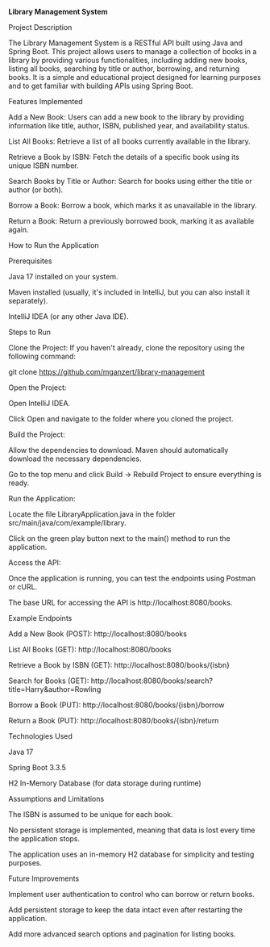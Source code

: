 <b> Library Management System </b>

Project Description

The Library Management System is a RESTful API built using Java and Spring Boot. This project allows users to manage a collection of books in a library by providing various functionalities, including adding new books, listing all books, searching by title or author, borrowing, and returning books. It is a simple and educational project designed for learning purposes and to get familiar with building APIs using Spring Boot.

Features Implemented

Add a New Book: Users can add a new book to the library by providing information like title, author, ISBN, published year, and availability status.

List All Books: Retrieve a list of all books currently available in the library.

Retrieve a Book by ISBN: Fetch the details of a specific book using its unique ISBN number.

Search Books by Title or Author: Search for books using either the title or author (or both).

Borrow a Book: Borrow a book, which marks it as unavailable in the library.

Return a Book: Return a previously borrowed book, marking it as available again.

How to Run the Application

Prerequisites

Java 17 installed on your system.

Maven installed (usually, it's included in IntelliJ, but you can also install it separately).

IntelliJ IDEA (or any other Java IDE).

Steps to Run

Clone the Project: If you haven't already, clone the repository using the following command:

git clone https://github.com/mganzert/library-management

Open the Project:

Open IntelliJ IDEA.

Click Open and navigate to the folder where you cloned the project.

Build the Project:

Allow the dependencies to download. Maven should automatically download the necessary dependencies.

Go to the top menu and click Build -> Rebuild Project to ensure everything is ready.

Run the Application:

Locate the file LibraryApplication.java in the folder src/main/java/com/example/library.

Click on the green play button next to the main() method to run the application.

Access the API:

Once the application is running, you can test the endpoints using Postman or cURL.

The base URL for accessing the API is http://localhost:8080/books.

Example Endpoints

Add a New Book (POST): http://localhost:8080/books

List All Books (GET): http://localhost:8080/books

Retrieve a Book by ISBN (GET): http://localhost:8080/books/{isbn}

Search for Books (GET): http://localhost:8080/books/search?title=Harry&author=Rowling

Borrow a Book (PUT): http://localhost:8080/books/{isbn}/borrow

Return a Book (PUT): http://localhost:8080/books/{isbn}/return

Technologies Used

Java 17

Spring Boot 3.3.5

H2 In-Memory Database (for data storage during runtime)

Assumptions and Limitations

The ISBN is assumed to be unique for each book.

No persistent storage is implemented, meaning that data is lost every time the application stops.

The application uses an in-memory H2 database for simplicity and testing purposes.

Future Improvements

Implement user authentication to control who can borrow or return books.

Add persistent storage to keep the data intact even after restarting the application.

Add more advanced search options and pagination for listing books.
